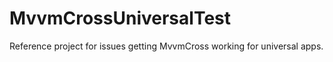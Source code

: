 MvvmCrossUniversalTest
======================

Reference project for issues getting MvvmCross working for universal apps.
